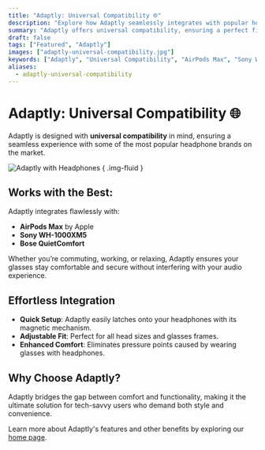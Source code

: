 ```yaml
---
title: "Adaptly: Universal Compatibility 🌐"
description: "Explore how Adaptly seamlessly integrates with popular headphones like AirPods Max, Sony WH-1000XM5, and Bose QuietComfort."
summary: "Adaptly offers universal compatibility, ensuring a perfect fit with top headphone brands for an enhanced audio and comfort experience."
draft: false
tags: ["Featured", "Adaptly"]
images: ["adaptly-universal-compatibility.jpg"]
keywords: ["Adaptly", "Universal Compatibility", "AirPods Max", "Sony WH-1000XM5", "Bose QuietComfort"]
aliases:
  - adaptly-universal-compatibility
---
```


# Adaptly: Universal Compatibility 🌐

Adaptly is designed with **universal compatibility** in mind, ensuring a seamless experience with some of the most popular headphone brands on the market.

![Adaptly with Headphones](adaptly-universal-compatibility.jpg)
{ .img-fluid }

## Works with the Best:
Adaptly integrates flawlessly with:
- **AirPods Max** by Apple
- **Sony WH-1000XM5**
- **Bose QuietComfort**

Whether you’re commuting, working, or relaxing, Adaptly ensures your glasses stay comfortable and secure without interfering with your audio experience.

## Effortless Integration
- **Quick Setup**: Adaptly easily latches onto your headphones with its magnetic mechanism.
- **Adjustable Fit**: Perfect for all head sizes and glasses frames.
- **Enhanced Comfort**: Eliminates pressure points caused by wearing glasses with headphones.

## Why Choose Adaptly?
Adaptly bridges the gap between comfort and functionality, making it the ultimate solution for tech-savvy users who demand both style and convenience.

Learn more about Adaptly's features and other benefits by exploring our [home page](https://maya2816.github.io/hugo-mock-landing-page/).

